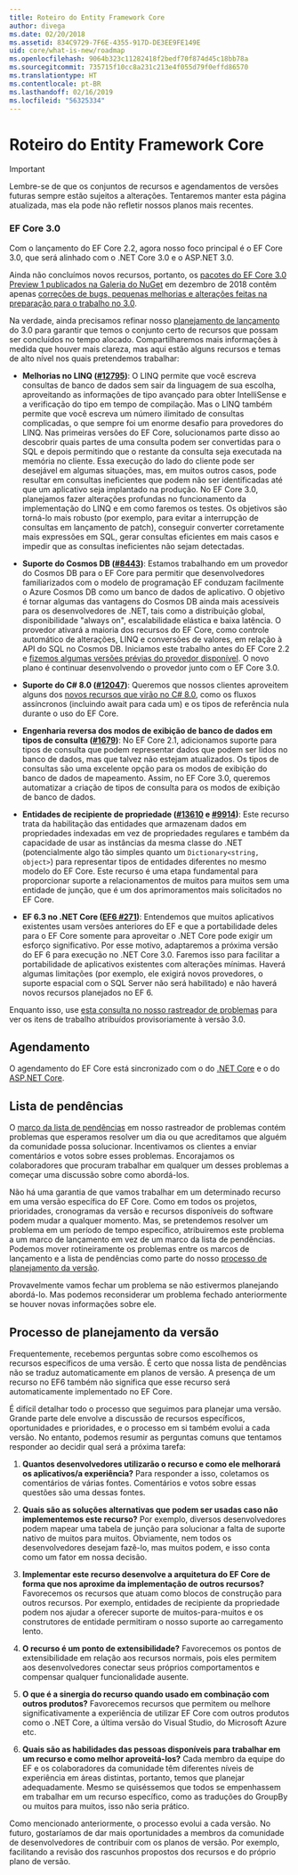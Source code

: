 ```yaml
---
title: Roteiro do Entity Framework Core
author: divega
ms.date: 02/20/2018
ms.assetid: 834C9729-7F6E-4355-917D-DE3EE9FE149E
uid: core/what-is-new/roadmap
ms.openlocfilehash: 9064b323c11282418f2bedf70f874d45c18bb78a
ms.sourcegitcommit: 735715f10cc8a231c213e4f055d79f0effd86570
ms.translationtype: HT
ms.contentlocale: pt-BR
ms.lasthandoff: 02/16/2019
ms.locfileid: "56325334"
---
```

# <a name="entity-framework-core-roadmap"></a>Roteiro do Entity Framework Core

> [!IMPORTANT]
> Lembre-se de que os conjuntos de recursos e agendamentos de versões futuras sempre estão sujeitos a alterações. Tentaremos manter esta página atualizada, mas ela pode não refletir nossos planos mais recentes.

### <a name="ef-core-30"></a>EF Core 3.0

Com o lançamento do EF Core 2.2, agora nosso foco principal é o EF Core 3.0, que será alinhado com o .NET Core 3.0 e o ASP.NET 3.0.

Ainda não concluímos novos recursos, portanto, os [pacotes do EF Core 3.0 Preview 1 publicados na Galeria do NuGet](https://www.nuget.org/packages/Microsoft.EntityFrameworkCore/3.0.0-preview.18572.1) em dezembro de 2018 contêm apenas [correções de bugs, pequenas melhorias e alterações feitas na preparação para o trabalho no 3.0](https://github.com/aspnet/EntityFrameworkCore/issues?q=is%3Aissue+milestone%3A3.0.0+is%3Aclosed+label%3Aclosed-fixed).

Na verdade, ainda precisamos refinar nosso [planejamento de lançamento](#release-planning-process) do 3.0 para garantir que temos o conjunto certo de recursos que possam ser concluídos no tempo alocado.
Compartilharemos mais informações à medida que houver mais clareza, mas aqui estão alguns recursos e temas de alto nível nos quais pretendemos trabalhar:

- **Melhorias no LINQ ([#12795](https://github.com/aspnet/EntityFrameworkCore/issues/12795))**: O LINQ permite que você escreva consultas de banco de dados sem sair da linguagem de sua escolha, aproveitando as informações de tipo avançado para obter IntelliSense e a verificação do tipo em tempo de compilação.
  Mas o LINQ também permite que você escreva um número ilimitado de consultas complicadas, o que sempre foi um enorme desafio para provedores do LINQ.
  Nas primeiras versões do EF Core, solucionamos parte disso ao descobrir quais partes de uma consulta podem ser convertidas para o SQL e depois permitindo que o restante da consulta seja executada na memória no cliente.
  Essa execução do lado do cliente pode ser desejável em algumas situações, mas, em muitos outros casos, pode resultar em consultas ineficientes que podem não ser identificadas até que um aplicativo seja implantado na produção.
  No EF Core 3.0, planejamos fazer alterações profundas no funcionamento da implementação do LINQ e em como faremos os testes.
  Os objetivos são torná-lo mais robusto (por exemplo, para evitar a interrupção de consultas em lançamento de patch), conseguir converter corretamente mais expressões em SQL, gerar consultas eficientes em mais casos e impedir que as consultas ineficientes não sejam detectadas.

- **Suporte do Cosmos DB ([#8443](https://github.com/aspnet/EntityFrameworkCore/issues/8443))**: Estamos trabalhando em um provedor do Cosmos DB para o EF Core para permitir que desenvolvedores familiarizados com o modelo de programação EF conduzam facilmente o Azure Cosmos DB como um banco de dados de aplicativo.
  O objetivo é tornar algumas das vantagens do Cosmos DB ainda mais acessíveis para os desenvolvedores de .NET, tais como a distribuição global, disponibilidade "always on", escalabilidade elástica e baixa latência.
  O provedor ativará a maioria dos recursos do EF Core, como controle automático de alterações, LINQ e conversões de valores, em relação à API do SQL no Cosmos DB. Iniciamos este trabalho antes do EF Core 2.2 e [fizemos algumas versões prévias do provedor disponível](https://blogs.msdn.microsoft.com/dotnet/2018/10/17/announcing-entity-framework-core-2-2-preview-3/).
  O novo plano é continuar desenvolvendo o provedor junto com o EF Core 3.0.   

- **Suporte do C# 8.0 ([#12047](https://github.com/aspnet/EntityFrameworkCore/issues/12047))**: Queremos que nossos clientes aproveitem alguns dos [novos recursos que virão no C# 8.0](https://blogs.msdn.microsoft.com/dotnet/2018/11/12/building-c-8-0/), como os fluxos assíncronos (incluindo await para cada um) e os tipos de referência nula durante o uso do EF Core.

- **Engenharia reversa dos modos de exibição de banco de dados em tipos de consulta ([#1679](https://github.com/aspnet/EntityFrameworkCore/issues/1679))**: No EF Core 2.1, adicionamos suporte para tipos de consulta que podem representar dados que podem ser lidos no banco de dados, mas que talvez não estejam atualizados.
  Os tipos de consultas são uma excelente opção para os modos de exibição do banco de dados de mapeamento. Assim, no EF Core 3.0, queremos automatizar a criação de tipos de consulta para os modos de exibição de banco de dados.

- **Entidades de recipiente de propriedade ([#13610](https://github.com/aspnet/EntityFrameworkCore/issues/13610) e [#9914](https://github.com/aspnet/EntityFrameworkCore/issues/9914))**: Este recurso trata da habilitação das entidades que armazenam dados em propriedades indexadas em vez de propriedades regulares e também da capacidade de usar as instâncias da mesma classe do .NET (potencialmente algo tão simples quanto um `Dictionary<string, object>`) para representar tipos de entidades diferentes no mesmo modelo do EF Core.
  Este recurso é uma etapa fundamental para proporcionar suporte a relacionamentos de muitos para muitos sem uma entidade de junção, que é um dos aprimoramentos mais solicitados no EF Core.

- **EF 6.3 no .NET Core ([EF6 #271](https://github.com/aspnet/EntityFramework6/issues/271))**: Entendemos que muitos aplicativos existentes usam versões anteriores do EF e que a portabilidade deles para o EF Core somente para aproveitar o .NET Core pode exigir um esforço significativo.
  Por esse motivo, adaptaremos a próxima versão do EF 6 para execução no .NET Core 3.0.
  Faremos isso para facilitar a portabilidade de aplicativos existentes com alterações mínimas.
  Haverá algumas limitações (por exemplo, ele exigirá novos provedores, o suporte espacial com o SQL Server não será habilitado) e não haverá novos recursos planejados no EF 6.

Enquanto isso, use [esta consulta no nosso rastreador de problemas](https://github.com/aspnet/EntityFrameworkCore/issues?q=is%3Aopen+is%3Aissue+milestone%3A3.0.0+sort%3Areactions-%2B1-desc) para ver os itens de trabalho atribuídos provisoriamente à versão 3.0.

## <a name="schedule"></a>Agendamento

O agendamento do EF Core está sincronizado com o do [.NET Core](https://github.com/dotnet/core/blob/master/roadmap.md) e o do [ASP.NET Core](https://github.com/aspnet/Home/wiki/Roadmap).

## <a name="backlog"></a>Lista de pendências

O [marco da lista de pendências](https://github.com/aspnet/EntityFrameworkCore/issues?q=is%3Aopen+is%3Aissue+milestone%3ABacklog+sort%3Areactions-%2B1-desc) em nosso rastreador de problemas contém problemas que esperamos resolver um dia ou que acreditamos que alguém da comunidade possa solucionar.
Incentivamos os clientes a enviar comentários e votos sobre esses problemas.
Encorajamos os colaboradores que procuram trabalhar em qualquer um desses problemas a começar uma discussão sobre como abordá-los.

Não há uma garantia de que vamos trabalhar em um determinado recurso em uma versão específica do EF Core.
Como em todos os projetos, prioridades, cronogramas da versão e recursos disponíveis do software podem mudar a qualquer momento.
Mas, se pretendemos resolver um problema em um período de tempo específico, atribuiremos este problema a um marco de lançamento em vez de um marco da lista de pendências.
Podemos mover rotineiramente os problemas entre os marcos de lançamento e a lista de pendências como parte do nosso [processo de planejamento da versão](#release-planning-process).

Provavelmente vamos fechar um problema se não estivermos planejando abordá-lo.
Mas podemos reconsiderar um problema fechado anteriormente se houver novas informações sobre ele.

## <a name="release-planning-process"></a>Processo de planejamento da versão

Frequentemente, recebemos perguntas sobre como escolhemos os recursos específicos de uma versão.
É certo que nossa lista de pendências não se traduz automaticamente em planos de versão.
A presença de um recurso no EF6 também não significa que esse recurso será automaticamente implementado no EF Core.

É difícil detalhar todo o processo que seguimos para planejar uma versão.
Grande parte dele envolve a discussão de recursos específicos, oportunidades e prioridades, e o processo em si também evolui a cada versão.
No entanto, podemos resumir as perguntas comuns que tentamos responder ao decidir qual será a próxima tarefa:

1. **Quantos desenvolvedores utilizarão o recurso e como ele melhorará os aplicativos/a experiência?** Para responder a isso, coletamos os comentários de várias fontes. Comentários e votos sobre essas questões são uma dessas fontes.

2. **Quais são as soluções alternativas que podem ser usadas caso não implementemos este recurso?** Por exemplo, diversos desenvolvedores podem mapear uma tabela de junção para solucionar a falta de suporte nativo de muitos para muitos. Obviamente, nem todos os desenvolvedores desejam fazê-lo, mas muitos podem, e isso conta como um fator em nossa decisão.

3. **Implementar este recurso desenvolve a arquitetura do EF Core de forma que nos aproxime da implementação de outros recursos?** Favorecemos os recursos que atuam como blocos de construção para outros recursos. Por exemplo, entidades de recipiente da propriedade podem nos ajudar a oferecer suporte de muitos-para-muitos e os construtores de entidade permitiram o nosso suporte ao carregamento lento. 

4. **O recurso é um ponto de extensibilidade?** Favorecemos os pontos de extensibilidade em relação aos recursos normais, pois eles permitem aos desenvolvedores conectar seus próprios comportamentos e compensar qualquer funcionalidade ausente. 

5. **O que é a sinergia do recurso quando usado em combinação com outros produtos?** Favorecemos recursos que permitem ou melhore significativamente a experiência de utilizar EF Core com outros produtos como o .NET Core, a última versão do Visual Studio, do Microsoft Azure etc.

6. **Quais são as habilidades das pessoas disponíveis para trabalhar em um recurso e como melhor aproveitá-los?** Cada membro da equipe do EF e os colaboradores da comunidade têm diferentes níveis de experiência em áreas distintas, portanto, temos que planejar adequadamente. Mesmo se quiséssemos que todos se empenhassem em trabalhar em um recurso específico, como as traduções do GroupBy ou muitos para muitos, isso não seria prático.

Como mencionado anteriormente, o processo evolui a cada versão.
No futuro, gostaríamos de dar mais oportunidades a membros da comunidade de desenvolvedores de contribuir com os planos de versão.
Por exemplo, facilitando a revisão dos rascunhos propostos dos recursos e do próprio plano de versão.
